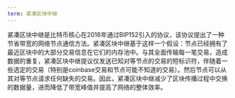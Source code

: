 ```yaml
---
term: 紧凑区块中继
---
```


紧凑区块中继是比特币核心在2016年通过BIP152引入的协议，该协议提出了一种节省带宽的网络节点通信方法。紧凑区块中继基于这样一个假设：节点已经拥有了最近区块中的大部分交易信息在它们的内存池中。与其全面传输每一笔交易，造成数据的重复，紧凑区块中继提议仅发送已知对等节点的交易的短标识符，伴随着一些选定的交易（特别是coinbase交易和节点可能不知道的交易）。然后节点可以从其对等节点请求任何缺失的交易。因此，紧凑区块中继减少了区块传播过程中交换的数据量，进而降低了带宽峰值并提高了网络的整体效率。